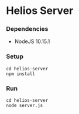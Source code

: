 # Helios Server

### Dependencies
* NodeJS 10.15.1

### Setup
```
cd helios-server
npm install
```

### Run
```
cd helios-server
node server.js
```
